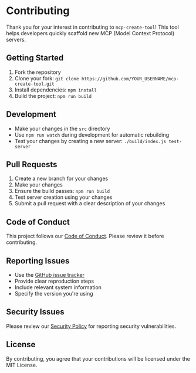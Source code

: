 # Contributing

Thank you for your interest in contributing to `mcp-create-tool`! This tool helps developers quickly scaffold new MCP (Model Context Protocol) servers.

## Getting Started

1. Fork the repository
2. Clone your fork: `git clone https://github.com/YOUR_USERNAME/mcp-create-tool.git`
3. Install dependencies: `npm install`
4. Build the project: `npm run build`

## Development

- Make your changes in the `src` directory
- Use `npm run watch` during development for automatic rebuilding
- Test your changes by creating a new server: `./build/index.js test-server`

## Pull Requests

1. Create a new branch for your changes
2. Make your changes
3. Ensure the build passes: `npm run build`
4. Test server creation using your changes
5. Submit a pull request with a clear description of your changes

## Code of Conduct

This project follows our [Code of Conduct](CODE_OF_CONDUCT.md). Please review it before contributing.

## Reporting Issues

- Use the [GitHub issue tracker](https://github.com/agentico-dev/mcp-create-tool/issues)
- Provide clear reproduction steps
- Include relevant system information
- Specify the version you're using

## Security Issues

Please review our [Security Policy](SECURITY.md) for reporting security vulnerabilities.

## License

By contributing, you agree that your contributions will be licensed under the MIT License.
